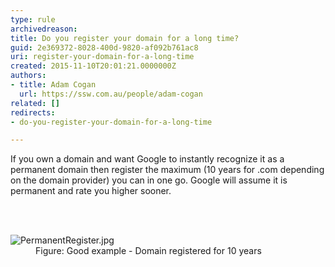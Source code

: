 ```yaml
---
type: rule
archivedreason: 
title: Do you register your domain for a long time?
guid: 2e369372-8028-400d-9820-af092b761ac8
uri: register-your-domain-for-a-long-time
created: 2015-11-10T20:01:21.0000000Z
authors:
- title: Adam Cogan
  url: https://ssw.com.au/people/adam-cogan
related: []
redirects:
- do-you-register-your-domain-for-a-long-time

---
```



<p>If you own a domain and want Google to instantly recognize it as a permanent domain then register the maximum (10 years for .com depending on the domain provider) you can in one go. Google will assume it is permanent and rate you higher sooner.​​​</p>
<br><excerpt class='endintro'></excerpt><br>
<dl class="goodImage"><dt>​<img src="/PublishingImages/PermanentRegister.jpg" alt="PermanentRegister.jpg" />​</dt><dd>Figure&#58; Good example - Domain​ registered for 10 years</dd></dl>


